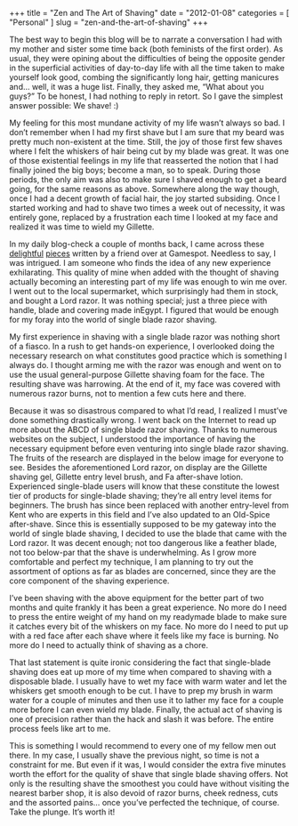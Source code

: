 +++
title = "Zen and The Art of Shaving"
date = "2012-01-08"
categories = [
  "Personal"
]
slug = "zen-and-the-art-of-shaving"
+++

The best way to begin this blog will be to narrate a conversation I had with my mother and sister some time back (both feminists of the first order). As usual, they were opining about the difficulties of being the opposite gender in the superficial activities of day-to-day life with all the time taken to make yourself look good, combing the significantly long hair, getting manicures and… well, it was a huge list. Finally, they asked me, “What about you guys?” To be honest, I had nothing to reply in retort. So I gave the simplest answer possible: We shave! :)

My feeling for this most mundane activity of my life wasn’t always so bad. I don’t remember when I had my first shave but I am sure that my beard was pretty much non-existent at the time. Still, the joy of those first few shaves where I felt the whiskers of hair being cut by my blade was great. It was one of those existential feelings in my life that reasserted the notion that I had finally joined the big boys; become a man, so to speak. During those periods, the only aim was also to make sure I shaved enough to get a beard going, for the same reasons as above. Somewhere along the way though, once I had a decent growth of facial hair, the joy started subsiding. Once I started working and had to shave two times a week out of necessity, it was entirely gone, replaced by a frustration each time I looked at my face and realized it was time to wield my Gillette.

In my daily blog-check a couple of months back, I came across these [delightful](http://asia.gamespot.com/users/DJ_Lae/show_blog_entry.php?topic_id=m-100-25936857&tag=all-about%3Bblog3) [pieces](http://asia.gamespot.com/users/DJ_Lae/show_blog_entry.php?topic_id=m-100-25945316&tag=all-about%3Bblog2) written by a friend over at Gamespot. Needless to say, I was intrigued. I am someone who finds the idea of any new experience exhilarating. This quality of mine when added with the thought of shaving actually becoming an interesting part of my life was enough to win me over. I went out to the local supermarket, which surprisingly had them in stock, and bought a Lord razor. It was nothing special; just a three piece with handle, blade and covering made inEgypt. I figured that would be enough for my foray into the world of single blade razor shaving.

My first experience in shaving with a single blade razor was nothing short of a fiasco. In a rush to get hands-on experience, I overlooked doing the necessary research on what constitutes good practice which is something I always do. I thought arming me with the razor was enough and went on to use the usual general-purpose Gillette shaving foam for the face. The resulting shave was harrowing. At the end of it, my face was covered with numerous razor burns, not to mention a few cuts here and there.

Because it was so disastrous compared to what I’d read, I realized I must’ve done something drastically wrong. I went back on the Internet to read up more about the ABCD of single blade razor shaving. Thanks to numerous websites on the subject, I understood the importance of having the necessary equipment before even venturing into single blade razor shaving. The fruits of the research are displayed in the below image for everyone to see. Besides the aforementioned Lord razor, on display are the Gillette shaving gel, Gillette entry level brush, and Fa after-shave lotion. Experienced single-blade users will know that these constitute the lowest tier of products for single-blade shaving; they’re all entry level items for beginners. The brush has since been replaced with another entry-level from Kent who are experts in this field and I’ve also updated to an Old-Spice after-shave. Since this is essentially supposed to be my gateway into the world of single blade shaving, I decided to use the blade that came with the Lord razor. It was decent enough; not too dangerous like a feather blade, not too below-par that the shave is underwhelming. As I grow more comfortable and perfect my technique, I am planning to try out the assortment of options as far as blades are concerned, since they are the core component of the shaving experience.

I’ve been shaving with the above equipment for the better part of two months and quite frankly it has been a great experience. No more do I need to press the entire weight of my hand on my readymade blade to make sure it catches every bit of the whiskers on my face. No more do I need to put up with a red face after each shave where it feels like my face is burning. No more do I need to actually think of shaving as a chore.

That last statement is quite ironic considering the fact that single-blade shaving does eat up more of my time when compared to shaving with a disposable blade. I usually have to wet my face with warm water and let the whiskers get smooth enough to be cut. I have to prep my brush in warm water for a couple of minutes and then use it to lather my face for a couple more before I can even wield my blade. Finally, the actual act of shaving is one of precision rather than the hack and slash it was before. The entire process feels like art to me.

This is something I would recommend to every one of my fellow men out there. In my case, I usually shave the previous night, so time is not a constraint for me. But even if it was, I would consider the extra five minutes worth the effort for the quality of shave that single blade shaving offers. Not only is the resulting shave the smoothest you could have without visiting the nearest barber shop, it is also devoid of razor burns, cheek redness, cuts and the assorted pains… once you’ve perfected the technique, of course. Take the plunge. It’s worth it!
